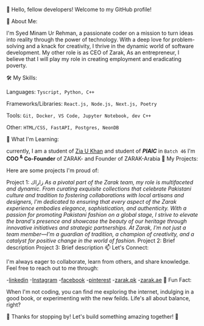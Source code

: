 👋 Hello, fellow developers! Welcome to my GitHub profile!

🚀 About Me:

I'm Syed Minam Ur Rehman, a passionate coder on a mission to turn ideas into reality through the power of technology. With a deep love for problem-solving and a knack for creativity, I thrive in the dynamic world of software development.
My other role is as CEO of Zarak, As an entrepreneur, I believe that I will play my role in creating employment and eradicating poverty.


🛠️ My Skills:

Languages: ```Tyscript, Python, C++``` 

Frameworks/Libraries: ```React.js, Node.js, Next.js, Poetry```

Tools: ```Git, Docker, VS Code, Jupyter Notebook, dev C++```

Other: ```HTML/CSS, FastAPI, Postgres, NeonDB```

🌱 What I'm Learning:

currently, I am a student of <a href="https://github.com/ziaukhan">Zia U Khan<a> and student of _**PIAIC**_ in ```Batch 46``` 
I'm **COO <sup>&</sup> Co-Founder** of ZARAK- and Founder of ZARAK-Arabia
🔭 My Projects:

Here are some projects I'm proud of:

Project 1: زاراك
_As a pivotal part of the Zarak team, my role is multifaceted and dynamic. From curating exquisite collections that celebrate Pakistani culture and tradition to fostering collaborations with local artisans and designers, I'm dedicated to ensuring that every aspect of the Zarak experience embodies elegance, sophistication, and authenticity. With a passion for promoting Pakistani fashion on a global stage, I strive to elevate the brand's presence and showcase the beauty of our heritage through innovative initiatives and strategic partnerships. At Zarak, I'm not just a team member—I'm a guardian of tradition, a champion of creativity, and a catalyst for positive change in the world of fashion._
Project 2: Brief description
Project 3: Brief description
📫 Let's Connect:

I'm always eager to collaborate, learn from others, and share knowledge. Feel free to reach out to me through:

-<a href="https://www.linkedin.com/in/syed-minam-ur-rehman/">linkedin<a>
-<a href="https://www.instagram.com/syedminamurrehman/">Instagram<a>
-<a href="https://www.facebook.com/profile.php?id=100078720140776">facebook<a>
-<a href="https://www.pinterest.com/minamrahman/_created/">pinterest<a>
-<a href="https://www.zarak.company.site/">zarak.pk<a>
-<a href="https://www.zarakarabia.company.site/">zarak.ae<a>
💬 Fun Fact:

When I'm not coding, you can find me exploring the internet, indulging in a good book, or experimenting with the new feilds. Life's all about balance, right?

🌟 Thanks for stopping by! Let's build something amazing together! 🌟
